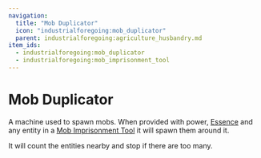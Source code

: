```yaml
---
navigation:
  title: "Mob Duplicator"
  icon: "industrialforegoing:mob_duplicator"
  parent: industrialforegoing:agriculture_husbandry.md
item_ids:
  - industrialforegoing:mob_duplicator
  - industrialforegoing:mob_imprisonment_tool
---
```


# Mob Duplicator

A machine used to spawn mobs. When provided with power, [Essence](./essence.md) and any entity in a  [Mob Imprisonment Tool](../tools/mib.md) it will spawn them around it. 

It will count the entities nearby and stop if there are too many.



<Recipe id="industrialforegoing:mob_duplicator" />



<Recipe id="industrialforegoing:mob_imprisonment_tool" />

